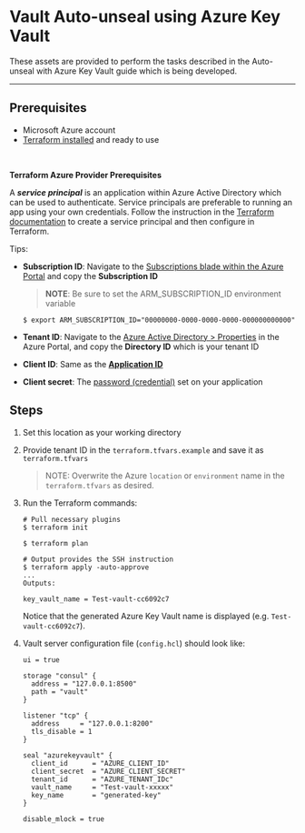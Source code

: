 # Vault Auto-unseal using Azure Key Vault

These assets are provided to perform the tasks described in the Auto-unseal with Azure Key Vault guide which is being developed.

---

## Prerequisites

- Microsoft Azure account
- [Terraform installed](https://www.terraform.io/downloads.html) and ready to use

<br>

**Terraform Azure Provider Prerequisites**

A ***service principal*** is an application within Azure Active Directory which
can be used to authenticate. Service principals are preferable to running an app
using your own credentials. Follow the instruction in the [Terraform
documentation](https://www.terraform.io/docs/providers/azurerm/auth/service_principal_client_certificate.html)
to create a service principal and then configure in Terraform.

Tips:

- **Subscription ID**: Navigate to the [Subscriptions blade within the Azure
 Portal](https://portal.azure.com/#blade/Microsoft_Azure_Billing/SubscriptionsBlade)
 and copy the **Subscription ID**  

    > **NOTE**: Be sure to set the ARM_SUBSCRIPTION_ID environment variable

    ```text
    $ export ARM_SUBSCRIPTION_ID="00000000-0000-0000-0000-000000000000"
    ```

- **Tenant ID**: Navigate to the [Azure Active Directory >
 Properties](https://portal.azure.com/#blade/Microsoft_AAD_IAM/ActiveDirectoryMenuBlade/Properties)
 in the Azure Portal, and copy the **Directory ID** which is your tenant ID  

- **Client ID**: Same as the [**Application
 ID**](https://portal.azure.com/#blade/Microsoft_AAD_IAM/ApplicationsListBlade)

- **Client secret**: The [password
 (credential)](https://portal.azure.com/#blade/Microsoft_AAD_IAM/ApplicationsListBlade)
 set on your application

## Steps

1. Set this location as your working directory

1. Provide tenant ID in the `terraform.tfvars.example` and save it as `terraform.tfvars`

    > NOTE: Overwrite the Azure `location` or `environment` name in the `terraform.tfvars` as desired.

1. Run the Terraform commands:

    ```shell
    # Pull necessary plugins
    $ terraform init

    $ terraform plan

    # Output provides the SSH instruction
    $ terraform apply -auto-approve
    ...
    Outputs:

    key_vault_name = Test-vault-cc6092c7
    ```

    Notice that the generated Azure Key Vault name is displayed (e.g. `Test-vault-cc6092c7`).

1. Vault server configuration file (`config.hcl`) should look like:

    ```text
    ui = true

    storage "consul" {
      address = "127.0.0.1:8500"
      path = "vault"
    }

    listener "tcp" {
      address     = "127.0.0.1:8200"
      tls_disable = 1
    }

    seal "azurekeyvault" {
      client_id      = "AZURE_CLIENT_ID"
      client_secret  = "AZURE_CLIENT_SECRET"
      tenant_id      = "AZURE_TENANT_IDc"
      vault_name     = "Test-vault-xxxxx"
      key_name       = "generated-key"
    }

    disable_mlock = true
    ```
